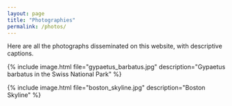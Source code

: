 ```yaml
---
layout: page
title: "Photographies"
permalink: /photos/
---
```

Here are all the photographs disseminated on this website,
with descriptive captions.

{% include image.html file="gypaetus_barbatus.jpg" 
description="Gypaetus barbatus in the Swiss National Park" %}

{% include image.html file="boston_skyline.jpg" 
description="Boston Skyline" %}

